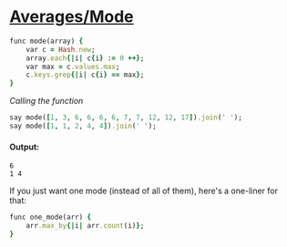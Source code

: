 [1]: http://rosettacode.org/wiki/Averages/Mode

# [Averages/Mode][1]

```ruby
func mode(array) {
    var c = Hash.new;
    array.each{|i| c{i} := 0 ++};
    var max = c.values.max;
    c.keys.grep{|i| c{i} == max};
}
```


*Calling the function*

```ruby
say mode([1, 3, 6, 6, 6, 6, 7, 7, 12, 12, 17]).join(' ');
say mode([1, 1, 2, 4, 4]).join(' ');
```

#### Output:
```
6
1 4
```


If you just want one mode (instead of all of them), here's a one-liner for that:

```ruby
func one_mode(arr) {
    arr.max_by{|i| arr.count(i)};
}
```